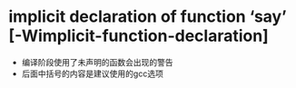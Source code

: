 #  implicit declaration of function ‘say’ [-Wimplicit-function-declaration]
- 编译阶段使用了未声明的函数会出现的警告
- 后面中括号的内容是建议使用的gcc选项
